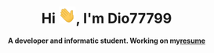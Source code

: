 <div align="center">
  <h1 align="center">Hi <img width="35" src="https://github.com/1999AZZAR/1999AZZAR/blob/main/resources/img/waving.gif">, I'm Dio77799</h1>
  <h4 align="center">A developer and informatic student. Working on my<a href="https://github.com/Dio77799/chambones-nos-gusta-la-chamba-" target="_blank">resume</a>
</div>

<div align="center">
 
   
  </a>
</div>


